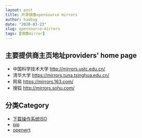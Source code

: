 ```yaml
---
layout: post
title: 开源镜像opensource mirrors
author: haobug
date: "2020-03-23"
slug: opensource-mirrors
tags: [镜像mirror]
---
```


## 主要提供商主页地址providers' home page
* 中国科学技术大学 http://mirrors.ustc.edu.cn/
* 清华大学 https://mirrors.tuna.tsinghua.edu.cn/
* 网易 https://mirrors.163.com/
* 搜狐 http://mirrors.sohu.com/

## 分类Category
* [下载操作系统ISO](os_disk_iso)
* [pip](python_pip)
* [openwrt](router_openwrt)

